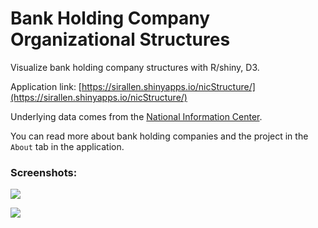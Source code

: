 # Bank Holding Company Organizational Structures

Visualize bank holding company structures with R/shiny, D3.

Application link:
[https://sirallen.shinyapps.io/nicStructure/](https://sirallen.shinyapps.io/nicStructure/)

Underlying data comes from the [National Information Center](https://www.ffiec.gov/nicpubweb/nicweb/SearchForm.aspx).

You can read more about bank holding companies and the project in the `About` tab in the application.

### Screenshots:

![](https://github.com/sirallen/nic-structure/blob/master/img/screenCapture.png)

![](https://github.com/sirallen/nic-structure/blob/master/img/screenCapture2.png)
